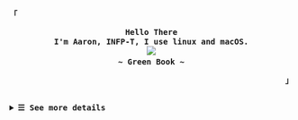 <p align="left"><strong><samp>「</samp></strong></p>
  <p align="center">
    <samp>
      <b>
        Hello There
      <br>
        I'm Aaron, INFP-T, I use linux and macOS.
      </b>
      <br>
        <image src="https://readme-typing-svg.herokuapp.com?font=Signika+Negative&size=16&pause=1000&color=81A1C1&random=false&width=435&lines=The+world+is+full+of+lonely+people+afraid+to+make+the+first+move.">
      <br>
      <b>
         ~ Green Book ~
      </b>    </samp>
  </p>
<p align="right"><strong><samp>」</samp></strong></p>
<br>

<details>

<summary><samp><b>&#9776; See more details</b></samp></summary>
  </summary>

  <!-- Github Trophy -->
  <div align="center">
  <table>
  <tr>
    
  <td><a href="#--------"><img align="center" alt="GitHub Trophy" src="https://streak-stats.demolab.com?user=27Aaron&theme=nord&hide_border=true&border_radius=20&background=20212C"></a></td>
  </tr>
  </table>
  </div>

  <!-- Github Stats -->
  <div align="center">
  <table>
  <tr>
  <td><a href="#--------"><img height="137px" align="center" alt="GitHub Stats" src="https://github-readme-stats.vercel.app/api?username=27Aaron&count_private=true&show_icons=true&border_radius=20&include_all_commits=true&line_height=21&hide_border=true&bg_color=20212C&text_color=81A1C1&title_color=81A1C1&icon_color=58a6ff"/></a></td>
  <td><a href="#--------"><img height="137px" align="center" alt="Top Language" src="https://github-readme-stats.vercel.app/api/top-langs/?username=27Aaron&layout=compact&line_height=21&border_radius=20&hide_border=true&bg_color=20212C&text_color=81A1C1&title_color=81A1C1&icon_color=58a6ff"/></a></td>
  </tr>
  </table>
  </div>

  <!-- Contribution Snake -->
  <div align="center">
  <table>
  <tr>
  <td><a href="#--------"><img align="center" alt="Contribution Snake" src="./assets/snake/github-contribution-grid-snake-dark.svg"></a></td>
  </tr>
  </table>
  </div>

## Weekly Activity Summary
<!--START_SECTION:waka-->
**🐱 My GitHub Data** 

> 📦 18.2 kB Used in GitHub's Storage 
 > 
> 🚫 Not Opted to Hire
 > 
> 📜 7 Public Repositories 
 > 
> 🔑 0 Private Repositories 
 > 
**I'm an Early 🐤** 

```text
🌞 Morning                24 commits          ████░░░░░░░░░░░░░░░░░░░░░   16.44 % 
🌆 Daytime                100 commits         █████████████████░░░░░░░░   68.49 % 
🌃 Evening                20 commits          ███░░░░░░░░░░░░░░░░░░░░░░   13.70 % 
🌙 Night                  2 commits           ░░░░░░░░░░░░░░░░░░░░░░░░░   01.37 % 
```
📅 **I'm Most Productive on Friday** 

```text
Monday                   11 commits          ██░░░░░░░░░░░░░░░░░░░░░░░   07.53 % 
Tuesday                  13 commits          ██░░░░░░░░░░░░░░░░░░░░░░░   08.90 % 
Wednesday                21 commits          ████░░░░░░░░░░░░░░░░░░░░░   14.38 % 
Thursday                 41 commits          ███████░░░░░░░░░░░░░░░░░░   28.08 % 
Friday                   45 commits          ████████░░░░░░░░░░░░░░░░░   30.82 % 
Saturday                 3 commits           █░░░░░░░░░░░░░░░░░░░░░░░░   02.05 % 
Sunday                   12 commits          ██░░░░░░░░░░░░░░░░░░░░░░░   08.22 % 
```


📊 **This Week I Spent My Time On** 

```text
💬 Programming Languages: 
Markdown                 2 hrs 3 mins        ███████░░░░░░░░░░░░░░░░░░   29.00 % 
Java                     1 hr 37 mins        ██████░░░░░░░░░░░░░░░░░░░   22.89 % 
YAML                     1 hr 4 mins         ████░░░░░░░░░░░░░░░░░░░░░   15.30 % 
Nix                      53 mins             ███░░░░░░░░░░░░░░░░░░░░░░   12.62 % 
JSON                     29 mins             ██░░░░░░░░░░░░░░░░░░░░░░░   06.84 % 

🔥 Editors: 
VS Code                  4 hrs 36 mins       ████████████████░░░░░░░░░   65.20 % 
Intellijidea             2 hrs 27 mins       █████████░░░░░░░░░░░░░░░░   34.80 % 

💻 Operating System: 
Mac                      7 hrs 4 mins        █████████████████████████   100.00 % 
```

**I Mostly Code in CSS** 

```text
CSS                      1 repo              ████████░░░░░░░░░░░░░░░░░   33.33 % 
JavaScript               1 repo              ████████░░░░░░░░░░░░░░░░░   33.33 % 
Nix                      1 repo              ████████░░░░░░░░░░░░░░░░░   33.33 % 
```



**Timeline**

![Lines of Code chart](https://raw.githubusercontent.com/27Aaron/27Aaron/main/assets/bar_graph.png)


<!--END_SECTION:waka-->

  </details>
  </div>
  
</details>